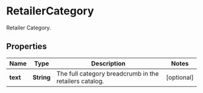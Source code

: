 

# RetailerCategory

Retailer Category.

## Properties

| Name | Type | Description | Notes |
|------------ | ------------- | ------------- | -------------|
|**text** | **String** | The full category breadcrumb in the retailers catalog. |  [optional] |



